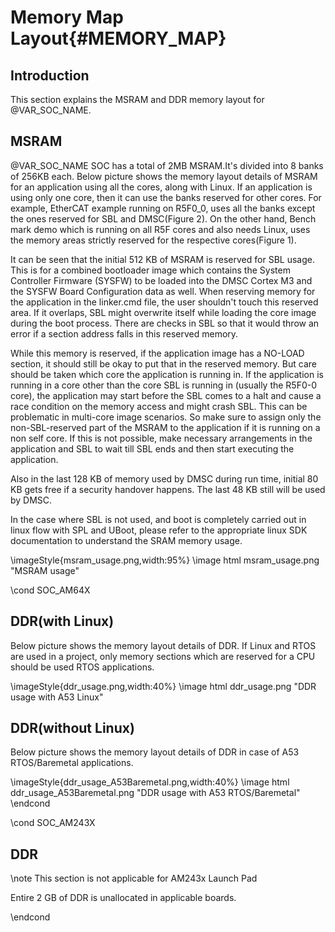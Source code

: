 # Memory Map Layout{#MEMORY_MAP}

## Introduction

This section explains the MSRAM and DDR memory layout for @VAR_SOC_NAME.

## MSRAM

@VAR_SOC_NAME SOC has a total of 2MB MSRAM.It's divided into 8 banks of 256KB each.
Below picture shows the memory layout details of MSRAM for an application using all the cores, along with Linux. If an application is using only one core, then it can use the banks reserved for other cores.
For example, EtherCAT example running on R5F0_0, uses all the banks except the ones reserved for SBL and DMSC(Figure 2). On the other hand, Bench mark demo which is running on all R5F cores and also needs Linux, uses 
the memory areas strictly reserved for the respective cores(Figure 1).

It can be seen that the initial 512 KB of MSRAM is reserved for SBL usage. This is for a combined bootloader image which contains the System Controller Firmware (SYSFW) to be loaded into the DMSC Cortex M3
and the SYSFW Board Configuration data as well. When reserving memory for the application in the linker.cmd file, the user shouldn't touch this reserved area. If it overlaps, SBL might overwrite itself while
loading the core image during the boot process. There are checks in SBL so that it would throw an error if a section address falls in this reserved memory.

While this memory is reserved, if the application image has a NO-LOAD section, it should still be okay to put that in the reserved memory. But care should be taken which core the application is running in. If the application is running in a core other than the core SBL is running in (usually the R5F0-0 core), the application may start before the SBL comes to a halt and cause a race condition on the memory access and might crash SBL. This can be problematic in multi-core image scenarios. So make sure to assign only the non-SBL-reserved part of the MSRAM to the application if it is running on a non self core. If this is not possible, make necessary arrangements in the application and SBL to wait till SBL ends and then start executing the application.

Also in the last 128 KB of memory used by DMSC during run time, initial 80 KB gets free if a security handover happens. The last 48 KB still will be used by DMSC.

In the case where SBL is not used, and boot is completely carried out in linux flow with SPL and UBoot, please refer to the appropriate linux SDK documentation to understand the SRAM memory usage.

\imageStyle{msram_usage.png,width:95%}
\image html msram_usage.png "MSRAM usage"

\cond SOC_AM64X
## DDR(with Linux)

Below picture shows the memory layout details of DDR. If Linux and RTOS are used in a project, only memory sections 
which are reserved for a CPU should be used RTOS applications.

\imageStyle{ddr_usage.png,width:40%}
\image html ddr_usage.png "DDR usage with A53 Linux"

## DDR(without Linux)

Below picture shows the memory layout details of DDR in case of A53 RTOS/Baremetal applications.

\imageStyle{ddr_usage_A53Baremetal.png,width:40%}
\image html ddr_usage_A53Baremetal.png "DDR usage with A53 RTOS/Baremetal"
\endcond

\cond SOC_AM243X
## DDR
\note This section is not applicable for AM243x Launch Pad

Entire 2 GB of DDR is unallocated in applicable boards.

\endcond